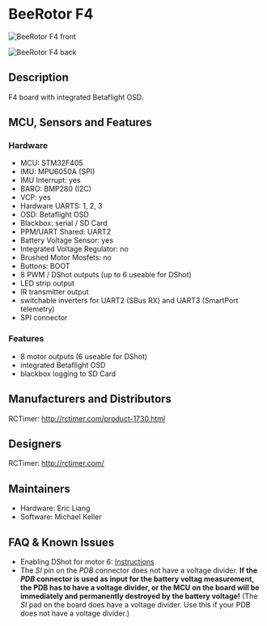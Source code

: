 # BeeRotor F4

![BeeRotor F4 front](https://raw.githubusercontent.com/wiki/betaflight/betaflight/images/boards/beerotorf4/beerotorf4_front.jpg)

![BeeRotor F4 back](https://raw.githubusercontent.com/wiki/betaflight/betaflight/images/boards/beerotorf4/beerotorf4_back.jpg)

## Description

F4 board with integrated Betaflight OSD.

## MCU, Sensors and Features

### Hardware

  - MCU: STM32F405
  - IMU: MPU6050A (SPI) 
  - IMU Interrupt: yes
  - BARO: BMP280 (I2C)
  - VCP: yes
  - Hardware UARTS: 1, 2, 3
  - OSD: Betaflight OSD
  - Blackbox: serial / SD Card
  - PPM/UART Shared: UART2
  - Battery Voltage Sensor: yes
  - Integrated Voltage Regulator: no
  - Brushed Motor Mosfets: no
  - Buttons: BOOT
  - 8 PWM / DShot outputs (up to 6 useable for DShot)
  - LED strip output
  - IR transmitter output
  - switchable inverters for UART2 (SBus RX) and UART3 (SmartPort telemetry)
  - SPI connector

### Features

  - 8 motor outputs (6 useable for DShot)
  - integrated Betaflight OSD
  - blackbox logging to SD Card

## Manufacturers and Distributors

RCTimer: http://rctimer.com/product-1730.html

## Designers

RCTimer: http://rctimer.com/

## Maintainers

 - Hardware: Eric Liang
 - Software: Michael Keller

## FAQ & Known Issues

- Enabling DShot for motor 6: [Instructions](DSHOT-ESC-Protocol#beerotor-f4----for-use-with-a-hexacopter-motor-6-needs-to-be-moved-to-the-led-pin-on-the-sc-connector)
- The _SI_ pin on the _PDB_ connector does not have a voltage divider. **If the _PDB_ connector is used as input for the battery voltag measurement, the PDB has to have a voltage divider, or the MCU on the board will be immediately and permanently destroyed by the battery voltage!**
(The _SI_ pad on the board does have a voltage divider. Use this if your PDB does not have a voltage divider.)
